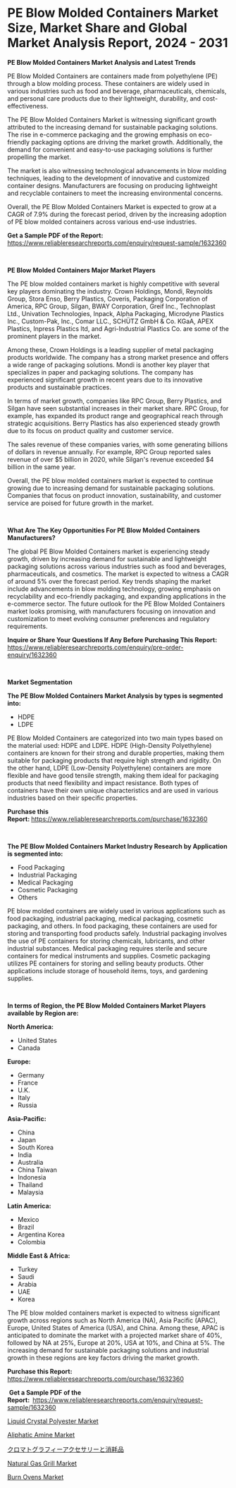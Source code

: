 <p><h1>PE Blow Molded Containers Market Size, Market Share and Global Market Analysis Report, 2024 - 2031</h1></p><p><strong>PE Blow Molded Containers Market Analysis and Latest Trends</strong></p>
<p><p>PE Blow Molded Containers are containers made from polyethylene (PE) through a blow molding process. These containers are widely used in various industries such as food and beverage, pharmaceuticals, chemicals, and personal care products due to their lightweight, durability, and cost-effectiveness.</p><p>The PE Blow Molded Containers Market is witnessing significant growth attributed to the increasing demand for sustainable packaging solutions. The rise in e-commerce packaging and the growing emphasis on eco-friendly packaging options are driving the market growth. Additionally, the demand for convenient and easy-to-use packaging solutions is further propelling the market.</p><p>The market is also witnessing technological advancements in blow molding techniques, leading to the development of innovative and customized container designs. Manufacturers are focusing on producing lightweight and recyclable containers to meet the increasing environmental concerns.</p><p>Overall, the PE Blow Molded Containers Market is expected to grow at a CAGR of 7.9% during the forecast period, driven by the increasing adoption of PE blow molded containers across various end-use industries.</p></p>
<p><strong>Get a Sample PDF of the Report:&nbsp;</strong> <a href="https://www.reliableresearchreports.com/enquiry/request-sample/1632360">https://www.reliableresearchreports.com/enquiry/request-sample/1632360</a></p>
<p>&nbsp;</p>
<p><strong>PE Blow Molded Containers Major Market Players</strong></p>
<p><p>The PE blow molded containers market is highly competitive with several key players dominating the industry. Crown Holdings, Mondi, Reynolds Group, Stora Enso, Berry Plastics, Coveris, Packaging Corporation of America, RPC Group, Silgan, BWAY Corporation, Greif Inc., Technoplast Ltd., Univation Technologies, Inpack, Alpha Packaging, Microdyne Plastics Inc., Custom-Pak, Inc., Comar LLC., SCHÜTZ GmbH & Co. KGaA, APEX Plastics, Inpress Plastics ltd, and Agri-Industrial Plastics Co. are some of the prominent players in the market.</p><p>Among these, Crown Holdings is a leading supplier of metal packaging products worldwide. The company has a strong market presence and offers a wide range of packaging solutions. Mondi is another key player that specializes in paper and packaging solutions. The company has experienced significant growth in recent years due to its innovative products and sustainable practices.</p><p>In terms of market growth, companies like RPC Group, Berry Plastics, and Silgan have seen substantial increases in their market share. RPC Group, for example, has expanded its product range and geographical reach through strategic acquisitions. Berry Plastics has also experienced steady growth due to its focus on product quality and customer service.</p><p>The sales revenue of these companies varies, with some generating billions of dollars in revenue annually. For example, RPC Group reported sales revenue of over $5 billion in 2020, while Silgan's revenue exceeded $4 billion in the same year.</p><p>Overall, the PE blow molded containers market is expected to continue growing due to increasing demand for sustainable packaging solutions. Companies that focus on product innovation, sustainability, and customer service are poised for future growth in the market.</p></p>
<p>&nbsp;</p>
<p><strong>What Are The Key Opportunities For PE Blow Molded Containers Manufacturers?</strong></p>
<p><p>The global PE Blow Molded Containers market is experiencing steady growth, driven by increasing demand for sustainable and lightweight packaging solutions across various industries such as food and beverages, pharmaceuticals, and cosmetics. The market is expected to witness a CAGR of around 5% over the forecast period. Key trends shaping the market include advancements in blow molding technology, growing emphasis on recyclability and eco-friendly packaging, and expanding applications in the e-commerce sector. The future outlook for the PE Blow Molded Containers market looks promising, with manufacturers focusing on innovation and customization to meet evolving consumer preferences and regulatory requirements.</p></p>
<p><strong>Inquire or Share Your Questions If Any Before Purchasing This Report:</strong> <a href="https://www.reliableresearchreports.com/enquiry/pre-order-enquiry/1632360">https://www.reliableresearchreports.com/enquiry/pre-order-enquiry/1632360</a></p>
<p>&nbsp;</p>
<p><strong>Market Segmentation</strong></p>
<p><strong>The PE Blow Molded Containers Market Analysis by types is segmented into:</strong></p>
<p><ul><li>HDPE</li><li>LDPE</li></ul></p>
<p><p>PE Blow Molded Containers are categorized into two main types based on the material used: HDPE and LDPE. HDPE (High-Density Polyethylene) containers are known for their strong and durable properties, making them suitable for packaging products that require high strength and rigidity. On the other hand, LDPE (Low-Density Polyethylene) containers are more flexible and have good tensile strength, making them ideal for packaging products that need flexibility and impact resistance. Both types of containers have their own unique characteristics and are used in various industries based on their specific properties.</p></p>
<p><strong>Purchase this Report:&nbsp;</strong><a href="https://www.reliableresearchreports.com/purchase/1632360">https://www.reliableresearchreports.com/purchase/1632360</a></p>
<p>&nbsp;</p>
<p><strong>The PE Blow Molded Containers Market Industry Research by Application is segmented into:</strong></p>
<p><ul><li>Food Packaging</li><li>Industrial Packaging</li><li>Medical Packaging</li><li>Cosmetic Packaging</li><li>Others</li></ul></p>
<p><p>PE blow molded containers are widely used in various applications such as food packaging, industrial packaging, medical packaging, cosmetic packaging, and others. In food packaging, these containers are used for storing and transporting food products safely. Industrial packaging involves the use of PE containers for storing chemicals, lubricants, and other industrial substances. Medical packaging requires sterile and secure containers for medical instruments and supplies. Cosmetic packaging utilizes PE containers for storing and selling beauty products. Other applications include storage of household items, toys, and gardening supplies.</p></p>
<p>&nbsp;</p>
<p><strong>In terms of Region, the PE Blow Molded Containers Market Players available by Region are:</strong></p>
<p>
    <p> <strong> North America: </strong>
        <ul>
            <li>United States</li>
            <li>Canada</li>
        </ul>
        </p> 
    <p> <strong> Europe: </strong>
        <ul>
            <li>Germany</li>
            <li>France</li>
            <li>U.K.</li>
            <li>Italy</li>
            <li>Russia</li>
        </ul>
        </p> 
    <p> <strong> Asia-Pacific: </strong>
        <ul>
            <li>China</li>
            <li>Japan</li>
            <li>South Korea</li>
            <li>India</li>
            <li>Australia</li>
            <li>China Taiwan</li>
            <li>Indonesia</li>
            <li>Thailand</li>
            <li>Malaysia</li>
        </ul>
        </p> 
    <p> <strong> Latin America: </strong>
        <ul>
            <li>Mexico</li>
            <li>Brazil</li>
            <li>Argentina Korea</li>
            <li>Colombia</li>
        </ul>
        </p> 
    <p> <strong> Middle East & Africa: </strong>
        <ul>
            <li>Turkey</li>
            <li>Saudi</li>
            <li>Arabia</li>
            <li>UAE</li>
            <li>Korea</li>
        </ul>
    </p>
    </p>
<p><p>The PE blow molded containers market is expected to witness significant growth across regions such as North America (NA), Asia Pacific (APAC), Europe, United States of America (USA), and China. Among these, APAC is anticipated to dominate the market with a projected market share of 40%, followed by NA at 25%, Europe at 20%, USA at 10%, and China at 5%. The increasing demand for sustainable packaging solutions and industrial growth in these regions are key factors driving the market growth.</p></p>
<p><strong>Purchase this Report: </strong><a href="https://www.reliableresearchreports.com/purchase/1632360">https://www.reliableresearchreports.com/purchase/1632360</a></p>
<p>&nbsp;<strong>Get a Sample PDF of the Report:&nbsp;&nbsp;</strong><a href="https://www.reliableresearchreports.com/enquiry/request-sample/1632360">https://www.reliableresearchreports.com/enquiry/request-sample/1632360</a></p>
<p><strong></strong></p>
<p><p><a href="https://view.publitas.com/reportprime-1/liquid-crystal-polyester-market-research-report-unlocks-analysis-on-the-market-financial-status-market-size-and-market-revenue-upto-2031/">Liquid Crystal Polyester Market</a></p><p><a href="https://view.publitas.com/reportprime-1/aliphatic-amine-market-size-growth-and-forecast-from-2024-2031/">Aliphatic Amine Market</a></p><p><a href="https://medium.com/@joniki_bangla07/%E3%82%AF%E3%83%AD%E3%83%9E%E3%83%88%E3%82%B0%E3%83%A9%E3%83%95%E3%82%A3%E3%83%BC%E3%82%A2%E3%82%AF%E3%82%BB%E3%82%B5%E3%83%AA%E3%83%BC%E3%81%8A%E3%82%88%E3%81%B3%E6%B6%88%E8%80%97%E5%93%81%E5%B8%82%E5%A0%B4-%E7%AB%B6%E4%BA%89%E5%88%86%E6%9E%90-%E5%B8%82%E5%A0%B4%E5%8B%95%E5%90%91-2031%E5%B9%B4%E3%81%BE%E3%81%A7%E3%81%AE%E4%BA%88%E6%B8%AC-5c87fe81c009">クロマトグラフィーアクセサリーと消耗品</a></p><p><a href="https://sore-arch-6db.notion.site/Natural-Gas-Grill-Market-Size-Furnishes-Valuable-Information-Encompassing-Market-Share-Market-Trend-22dd4af09c3d402898337f90a82fc486">Natural Gas Grill Market</a></p><p><a href="https://funky-papaya-cf4.notion.site/Burn-Ovens-Market-Analysis-and-Market-Size-Global-Industry-Overview-Market-Segmentation-and-Foreca-9039be194fef450c979cfd3da26480f2">Burn Ovens Market</a></p></p>